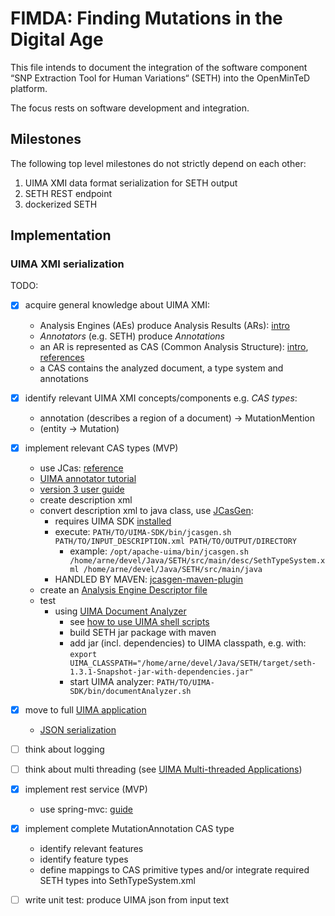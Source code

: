 # FIMDA: Finding Mutations in the Digital Age

This file intends to document the integration of the software component “SNP Extraction Tool for Human Variations“ (SETH) into the OpenMinTeD platform.

The focus rests on software development and integration.

## Milestones
The following top level milestones do not strictly depend on each other:
1. UIMA XMI data format serialization for SETH output
2. SETH REST endpoint
3. dockerized SETH

## Implementation

### UIMA XMI serialization
TODO:
- [x] acquire general knowledge about UIMA XMI:
    * Analysis Engines (AEs) produce Analysis Results (ARs): [intro](https://uima.apache.org/d/uimaj-3.0.0/tutorials_and_users_guides.html#ugr.tug.aae)
    * *Annotators* (e.g. SETH) produce *Annotations*
    * an AR is represented as CAS (Common Analysis Structure): [intro](https://uima.apache.org/d/uimaj-3.0.0/overview_and_setup.html#ugr.ovv.conceptual.representing_results_in_cas), [references](https://uima.apache.org/d/uimaj-3.0.0/references.html#ugr.ref.cas)
    * a CAS contains the analyzed document, a type system and annotations
- [x] identify relevant UIMA XMI concepts/components e.g. *CAS types*:
    * annotation (describes a region of a document) -> MutationMention 
    * (entity -> Mutation)
- [x] implement relevant CAS types (MVP)
    * use JCas: [reference](https://uima.apache.org/d/uimaj-current/references.html#ugr.ref.jcas)
    * [UIMA annotator tutorial](https://uima.apache.org/doc-uima-annotator.html)
    * [version 3 user guide](https://uima.apache.org/d/uimaj-3.0.0/version_3_users_guide.html)
    * create description xml
    * convert description xml to java class, use [JCasGen](https://uima.apache.org/d/uimaj-current/tools.html#ugr.tools.jcasgen): 
        * requires UIMA SDK [installed](https://uima.apache.org/doc-uima-examples.html) 
        * execute: `PATH/TO/UIMA-SDK/bin/jcasgen.sh PATH/TO/INPUT_DESCRIPTION.xml PATH/TO/OUTPUT/DIRECTORY`
            * example: `/opt/apache-uima/bin/jcasgen.sh /home/arne/devel/Java/SETH/src/main/desc/SethTypeSystem.xml /home/arne/devel/Java/SETH/src/main/java`
        * HANDLED BY MAVEN: [jcasgen-maven-plugin](https://uima.apache.org/d/uimaj-3.0.0/tools.html#ugr.tools.jcasgen.maven_plugin)
    * create an [Analysis Engine Descriptor file](https://uima.apache.org/d/uimaj-3.0.0/tutorials_and_users_guides.html#ugr.tug.aae.xml_intro_ae_descriptor)
    * test
        * using [UIMA Document Analyzer](https://uima.apache.org/d/uimaj-3.0.0/tutorials_and_users_guides.html#ugr.tug.aae.testing_your_annotator)
            * see [how to use UIMA shell scripts](https://uima.apache.org/d/uimaj-3.0.0/tutorials_and_users_guides.html#ugr.tug.aae.using_shell_scripts)
            * build SETH jar package with maven
            * add jar (incl. dependencies) to UIMA classpath, e.g. with: `export UIMA_CLASSPATH="/home/arne/devel/Java/SETH/target/seth-1.3.1-Snapshot-jar-with-dependencies.jar"`
            * start UIMA analyzer: `PATH/TO/UIMA-SDK/bin/documentAnalyzer.sh`
- [x] move to full [UIMA application](https://uima.apache.org/d/uimaj-3.0.0/tutorials_and_users_guides.html#ugr.tug.application)
    * [JSON serialization](https://uima.apache.org/d/uimaj-3.0.0/references.html#ugr.ref.json)
- [ ] think about logging
- [ ] think about multi threading (see [UIMA Multi-threaded Applications](https://uima.apache.org/d/uimaj-3.0.0/tutorials_and_users_guides.html#ugr.tug.applications.multi_threaded))
- [x] implement rest service (MVP)
    * use spring-mvc: [guide](https://spring.io/guides/gs/rest-service/)
- [x] implement complete MutationAnnotation CAS type
    * identify relevant features
    * identify feature types
    * define mappings to CAS primitive types and/or integrate required SETH types into SethTypeSystem.xml
    
- [ ] write unit test: produce UIMA json from input text